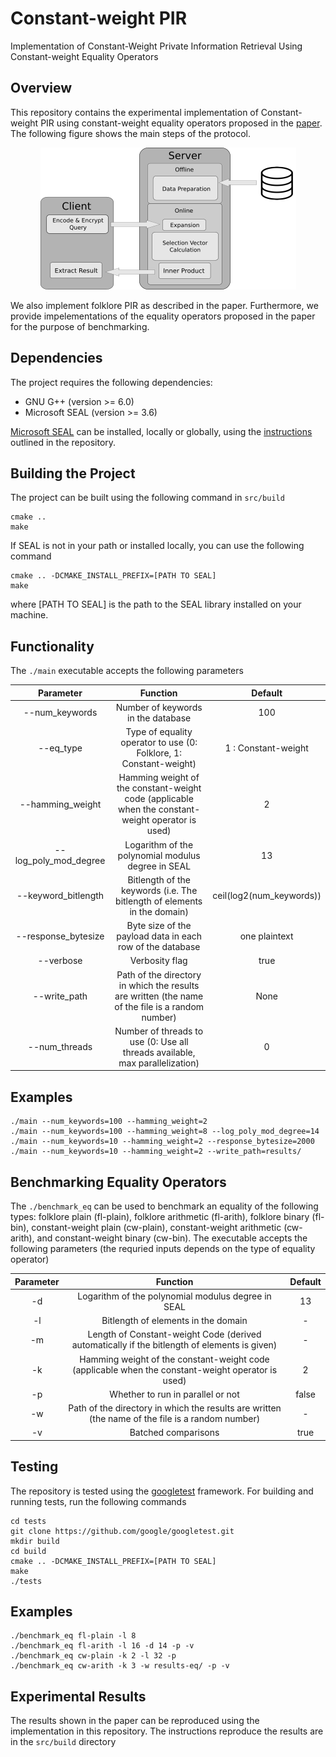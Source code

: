 # Constant-weight PIR

Implementation of Constant-Weight Private Information Retrieval Using Constant-weight Equality Operators

## Overview

This repository contains the experimental implementation of Constant-weight PIR using constant-weight equality operators proposed in the [paper](https://arxiv.org/abs/2202.07569). The following figure shows the main steps of the protocol.

<p align="center">
  <img src="pir.png" />
</p>

We also implement folklore PIR as described in the paper. Furthermore, we provide impelementations of the equality operators proposed in the paper for the purpose of benchmarking.

## Dependencies
The project requires the following dependencies:
* GNU G++ (version >= 6.0)
* Microsoft SEAL (version >= 3.6)

[Microsoft SEAL](https://github.com/microsoft/SEAL) can be installed, locally or globally, using the [instructions](https://github.com/microsoft/SEAL#building-microsoft-seal) outlined in the repository.

## Building the Project
The project can be built using the following command in ```src/build```
```
cmake ..
make 
```

If SEAL is not in your path or installed locally, you can use the following command
```
cmake .. -DCMAKE_INSTALL_PREFIX=[PATH TO SEAL]
make
```
where [PATH TO SEAL] is the path to the SEAL library installed on your machine.


## Functionality
The ```./main``` executable accepts the following parameters


Parameter                   | Function                                                                                            | Default 
:-------------------------: | :-------------------------------------------------------------------------------------------------: | :--------------------:
--num_keywords              | Number of keywords in the database                                                                  | 100
--eq_type                   | Type of equality operator to use (0: Folklore, 1: Constant-weight)                                  | 1 : Constant-weight
--hamming_weight            | Hamming weight of the constant-weight code (applicable when the constant-weight operator is used)   | 2
--log_poly_mod_degree       | Logarithm of the polynomial modulus degree in SEAL                                                  | 13
--keyword_bitlength         | Bitlength of the keywords (i.e. The bitlength of elements in the domain)                            | ceil(log2(num_keywords))
--response_bytesize         | Byte size of the payload data in each row of the database                                           | one plaintext
--verbose                   | Verbosity flag                                                                                      | true
--write_path                | Path of the directory in which the results are written (the name of the file is a random number)    | None
--num_threads               | Number of threads to use (0: Use all threads available, max parallelization)                        | 0

## Examples
```
./main --num_keywords=100 --hamming_weight=2
./main --num_keywords=100 --hamming_weight=8 --log_poly_mod_degree=14
./main --num_keywords=10 --hamming_weight=2 --response_bytesize=2000
./main --num_keywords=10 --hamming_weight=2 --write_path=results/
```


## Benchmarking Equality Operators

The ```./benchmark_eq``` can be used to benchmark an equality of the following types: folklore plain (fl-plain), folklore arithmetic (fl-arith), folklore binary (fl-bin), constant-weight plain (cw-plain), constant-weight arithmetic (cw-arith), and constant-weight binary (cw-bin).
The executable accepts the following parameters (the requried inputs depends on the type of equality operator)


Parameter                   | Function                                                                                            | Default 
:-------------------------: | :-------------------------------------------------------------------------------------------------: | :--------------------:
-d       | Logarithm of the polynomial modulus degree in SEAL                                                  | 13
-l         |  Bitlength of elements in the domain                            | -
-m              | Length of Constant-weight Code (derived automatically if the bitlength of elements is given)                                                                  | -
-k            | Hamming weight of the constant-weight code (applicable when the constant-weight operator is used)   | 2
-p       | Whether to run in parallel or not | false
-w                | Path of the directory in which the results are written (the name of the file is a random number)    | -
-v         | Batched comparisons  | true

## Testing

The repository is tested using the [googletest](https://github.com/google/googletest) framework. For building and running tests, run the following commands
```
cd tests
git clone https://github.com/google/googletest.git
mkdir build
cd build
cmake .. -DCMAKE_INSTALL_PREFIX=[PATH TO SEAL]
make
./tests
```

## Examples
```
./benchmark_eq fl-plain -l 8
./benchmark_eq fl-arith -l 16 -d 14 -p -v
./benchmark_eq cw-plain -k 2 -l 32 -p
./benchmark_eq cw-arith -k 3 -w results-eq/ -p -v
```


## Experimental Results
The results shown in the paper can be reproduced using the implementation in this repository. The instructions reproduce the results are in the `src/build` directory